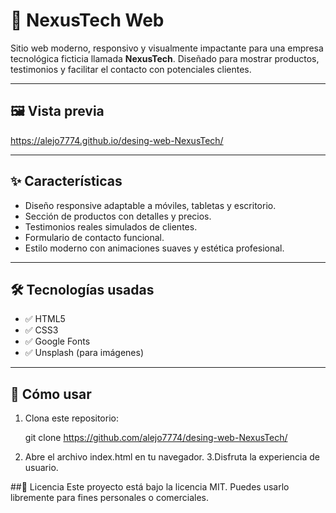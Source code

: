# 🚀 NexusTech Web

Sitio web moderno, responsivo y visualmente impactante para una empresa tecnológica ficticia llamada **NexusTech**. Diseñado para mostrar productos, testimonios y facilitar el contacto con potenciales clientes.

---

## 🖼️ Vista previa

https://alejo7774.github.io/desing-web-NexusTech/

---

## ✨ Características

- Diseño responsive adaptable a móviles, tabletas y escritorio.
- Sección de productos con detalles y precios.
- Testimonios reales simulados de clientes.
- Formulario de contacto funcional.
- Estilo moderno con animaciones suaves y estética profesional.

---

## 🛠️ Tecnologías usadas

- ✅ HTML5
- ✅ CSS3
- ✅ Google Fonts
- ✅ Unsplash (para imágenes)

---

## 🚀 Cómo usar

1. Clona este repositorio:
  
   git clone https://github.com/alejo7774/desing-web-NexusTech/
   
2. Abre el archivo index.html en tu navegador.
3.Disfruta la experiencia de usuario.

##📄 Licencia
Este proyecto está bajo la licencia MIT. Puedes usarlo libremente para fines personales o comerciales.

